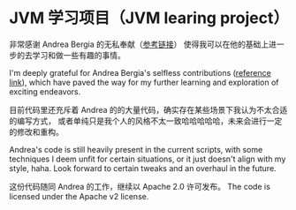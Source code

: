 # JVM 学习项目（JVM learing project）

非常感谢 Andrea Bergia 的无私奉献（[参考链接](https://andreabergia.com/blog/2023/07/i-have-written-a-jvm-in-rust/)）
使得我可以在他的基础上进一步的去学习和做一些有趣的事情。

I'm deeply grateful for Andrea Bergia's selfless contributions ([reference link](https://andreabergia.com/blog/2023/07/i-have-written-a-jvm-in-rust/)), 
which have paved the way for my further learning and exploration of exciting endeavors.

目前代码里还充斥着 Andrea 的的大量代码，确实存在某些场景下我认为不太合适的编写方式，
或者单纯只是我个人的风格不太一致哈哈哈哈哈，未来会进行一定的修改和重构。

Andrea's code is still heavily present in the current scripts, 
with some techniques I deem unfit for certain situations, 
or it just doesn't align with my style, haha. 
Look forward to certain tweaks and an overhaul in the future.


这份代码随同 Andrea 的工作，继续以 Apache 2.0 许可发布。 
The code is licensed under the Apache v2 license.
